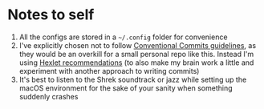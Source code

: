 # Notes to self

1. All the configs are stored in a `~/.config` folder for convenience
2. I've explicitly chosen not to follow [Conventional Commits guidelines](https://www.conventionalcommits.org/en/v1.0.0/), as they would be an overkill for a small personal repo like this. Instead I'm using [Hexlet recommendations](https://ru.hexlet.io/blog/posts/git-commit-message) (to also make my brain work a little and experiment with another approach to writing commits)
3. It's best to listen to the Shrek soundtrack or jazz while setting up the macOS environment for the sake of your sanity when something suddenly crashes
